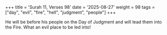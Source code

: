 +++
title = 'Surah 11, Verses 98'
date = '2025-08-27'
weight = 98
tags = ["day", "evil", "fire", "hell", "judgment", "people"]
+++

He will be before his people on the Day of Judgment and will lead them into the Fire. What an evil place to be led into!